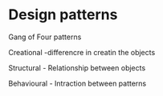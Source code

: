 # Design patterns

Gang of Four patterns

Creational -differencre in creatin the objects

Structural - Relationship between objects

Behavioural -  Intraction between patterns
